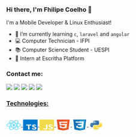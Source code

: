 <!-- List of Websites -->
[gmail]: mailto:fhilipecoelho.dev@gmail.com
[reddit]: https://www.reddit.com/user/FhilipeCrash
[twitter]: https://www.twitter.com/fhilipecrash
[linkedin]: https://www.linkedin.com/in/fhilipecoelho/
[github]: https://www.github.com/fhilipecrash

### Hi there, I'm Fhilipe Coelho 👋

I'm a Mobile Developer & Linux Enthusiast!
- 🌱 I’m currently learning `c`, `laravel` and `angular`
- 💻 Computer Technician - IFPI
- 📚 Computer Science Student - UESPI
- 👔 Intern at Escritha Platform
<!--
<div>
  <img height="150em" alt="FhilipeCrash's Github Stats" src="https://github-readme-stats.vercel.app/api?username=fhilipecrash&show_icons=true&include_all_commits=true&hide_border=true&theme=github_dark&hide_rank=true">
  <img height="150em" alt="FhilipeCrash's Github Languages" src="https://github-readme-stats.vercel.app/api/top-langs/?username=fhilipecrash&layout=compact&theme=github_dark&hide_border=true&langs_count=6">
</div>
-->
### Contact me:

<div>
  <a href=mailto:fhilipecoelho.dev@gmail.com target="_blank"><img src="https://img.shields.io/badge/Gmail-D14836?style=for-the-badge&logo=gmail&logoColor=white" target="_blank"></a>
  <a href="https://www.reddit.com/user/FhilipeCrash" target="_blank"><img src="https://img.shields.io/badge/Reddit-FF4500?style=for-the-badge&logo=reddit&logoColor=white" target="_blank"></a>
  <a href="https://www.twitter.com/fhilipecrash" target="_blank"><img src="https://img.shields.io/badge/Twitter-1DA1F2?style=for-the-badge&logo=twitter&logoColor=white" target="_blank"></a>
  <a href="https://www.linkedin.com/in/fhilipecoelho/" target="_blank"><img src="https://img.shields.io/badge/LinkedIn-0077B5?style=for-the-badge&logo=linkedin&logoColor=white" target="_blank"></a>
  <a href="https://wa.me/5586988818685"><img src="https://img.shields.io/badge/WhatsApp-25D366?style=for-the-badge&logo=whatsapp&logoColor=white">
</div>

### Technologies:

<div style="display: inline_block"><br>
  <img align="center" alt="Fhilipe-React" height="30" width="40" src="https://raw.githubusercontent.com/devicons/devicon/master/icons/react/react-original.svg">
  <img align="center" alt="Fhilipe-Ts" height="30" width="40" src="https://raw.githubusercontent.com/devicons/devicon/master/icons/typescript/typescript-plain.svg">
  <img align="center" alt="Fhilipe-Js" height="30" width="40" src="https://raw.githubusercontent.com/devicons/devicon/master/icons/javascript/javascript-plain.svg">
  <img align="center" alt="Fhilipe-HTML" height="30" width="40" src="https://raw.githubusercontent.com/devicons/devicon/master/icons/html5/html5-original.svg">
  <img align="center" alt="Fhilipe-CSS" height="30" width="40" src="https://raw.githubusercontent.com/devicons/devicon/master/icons/css3/css3-original.svg">
  <img align="center" alt="Fhilipe-Python" height="30" width="40" src="https://raw.githubusercontent.com/devicons/devicon/master/icons/python/python-original.svg">
  <!-- <img align="center" alt="Fhilipe-Csharp" height="30" width="40" src="https://raw.githubusercontent.com/devicons/devicon/master/icons/csharp/csharp-original.svg"> -->
</div>

<br />
